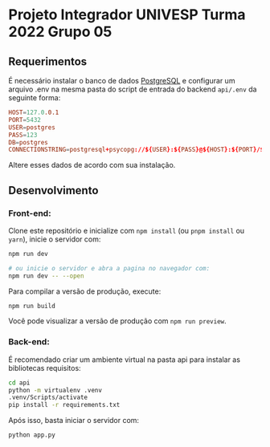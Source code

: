 # Projeto Integrador UNIVESP Turma 2022 Grupo 05

## Requerimentos

É necessário instalar o banco de dados [PostgreSQL](https://www.postgresql.org/download/) e configurar um arquivo .env na mesma pasta do script de entrada do backend `api/.env` da seguinte forma:

```toml
HOST=127.0.0.1
PORT=5432
USER=postgres
PASS=123
DB=postgres
CONNECTIONSTRING=postgresql+psycopg://${USER}:${PASS}@${HOST}:${PORT}/${DB}
```

Altere esses dados de acordo com sua instalação.

## Desenvolvimento

### Front-end:

Clone este repositório e inicialize com `npm install` (ou `pnpm install` ou `yarn`), inicie o servidor com:

```bash
npm run dev

# ou inicie o servidor e abra a pagina no navegador com:
npm run dev -- --open
```

Para compilar a versão de produção, execute:

```bash
npm run build
```

Você pode visualizar a versão de produção com `npm run preview`.

### Back-end:

É recomendado criar um ambiente virtual na pasta api para instalar as bibliotecas requisitos:

```bash
cd api
python -m virtualenv .venv
.venv/Scripts/activate
pip install -r requirements.txt
```

Após isso, basta iniciar o servidor com:

```bash
python app.py
```
